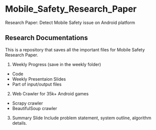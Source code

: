 # Mobile_Safety_Research_Paper
Research Paper: Detect Mobile Safety issue on Android platform 


## Research Documentations 
This is a repository that saves all the important files for Mobile Safety Research Paper. 
1. Weekly Progress (save in the weekly folder)
* Code
* Weekly Presentaion Slides
* Part of input/output files
2. Web Crawler for 35k+ Android games
* Scrapy crawler
* BeautifulSoup crawler
3. Summary Slide
Include problem statement, system outline, algorithm details. 


